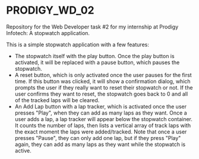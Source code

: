 # PRODIGY_WD_02
  Repository for the Web Developer task #2 for my internship at Prodigy Infotech: A stopwatch application.

This is a simple stopwatch application with a few features:
* The stopwatch itself with the play button. Once the play button is activated, it will be replaced with a pause button, which pauses the stopwatch.
* A reset button, which is only activated once the user pauses for the first time. If this button was clicked, it will show a confirmation dialog, which prompts the user if they really want to reset their stopwatch or not. If the user confirms they want to reset, the stopwatch goes back to 0 and all of the tracked laps will be cleared.
* An Add Lap button with a lap tracker, which is activated once the user presses "Play", when they can add as many laps as they want. Once a user adds a lap, a lap tracker will appear below the stopwatch container. It counts the number of laps, then lists a vertical array of track laps with the exact moment the laps were added/tracked. Note that once a user presses "Pause", they can only add one lap, but if they press "Play" again, they can add as many laps as they want while the stopwatch is active.
